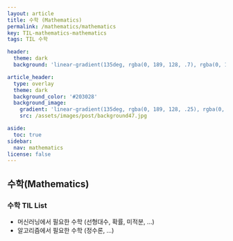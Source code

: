 ```yaml
---
layout: article
title: 수학 (Mathematics)
permalink: /mathematics/mathematics
key: TIL-mathematics-mathematics
tags: TIL 수학

header:
  theme: dark
  background: 'linear-gradient(135deg, rgba(0, 189, 128, .7), rgba(0, 128, 255, .8))'

article_header:
  type: overlay
  theme: dark
  background_color: '#203028'
  background_image:
    gradient: 'linear-gradient(135deg, rgba(0, 189, 128, .25), rgba(0, 128, 255, .3))'
    src: /assets/images/post/background47.jpg

aside:
  toc: true
sidebar:
  nav: mathematics
license: false
---
```


## 수학(Mathematics)
<!--more-->

### 수학 TIL List
* 머신러닝에서 필요한 수학 (선형대수, 확률, 미적분, ...)
* 알고리즘에서 필요한 수학 (정수론, ...)
